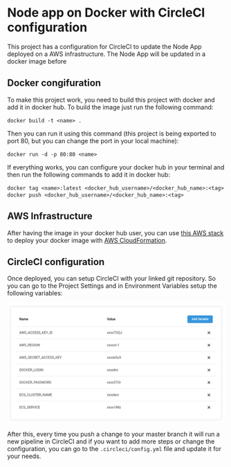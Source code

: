 # Node app on Docker with CircleCI configuration

This project has a configuration for CircleCI to update the Node App deployed on a AWS infrastructure. The Node App will be updated in a docker image before

## Docker congifuration

To make this project work, you need to build this project with docker and add it in docker hub.
To build the image just run the following command:

    docker build -t <name> .
    
Then you can run it using this command (this project is being exported to port 80, but you can change the port in your local machine):

    docker run -d -p 80:80 <name>
    
If everything works, you can configure your docker hub in your terminal and then run the following commands to add it in docker hub:

    docker tag <name>:latest <docker_hub_username>/<docker_hub_name>:<tag>
    docker push <docker_hub_username>/<docker_hub_name>:<tag>

## AWS Infrastructure

After having the image in your docker hub user, you can use [this AWS stack](https://github.com/TramboCloud/CF-ECS) to deploy your docker image with [AWS CloudFormation](http://docs.aws.amazon.com/AWSCloudFormation/latest/UserGuide/Welcome.html).

## CircleCI configuration

Once deployed, you can setup CircleCI with your linked git repository. So you can go to the Project Settings and in Environment Variables setup the following variables:

![circleci-variables](images/circleci-variables.png)

After this, every time you push a change to your master branch it will run a new pipeline in CircleCI and if you want to add more steps or change the configuration, you can go to the `.circleci/config.yml` file and update it for your needs.
